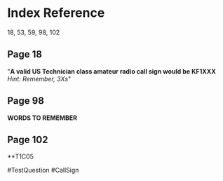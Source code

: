 # Index Reference
18, 53, 59, 98, 102

## Page 18
"**A valid US Technician class amateur radio call sign would be KF1XXX** *Hint: Remember, 3Xs*"

## Page 98
**WORDS TO REMEMBER**

## Page 102
**T1C05

#TestQuestion 
#CallSign
